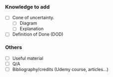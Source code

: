 ### Knowledge to add

- [ ] Cone of uncertainty.
    - [ ] Diagram
    - [ ] Explanation
- [ ] Definition of Done (DOD)

### Others

- [ ] Useful material
- [ ] Q/A
- [ ] Bibliography/credits (Udemy course, articles...)